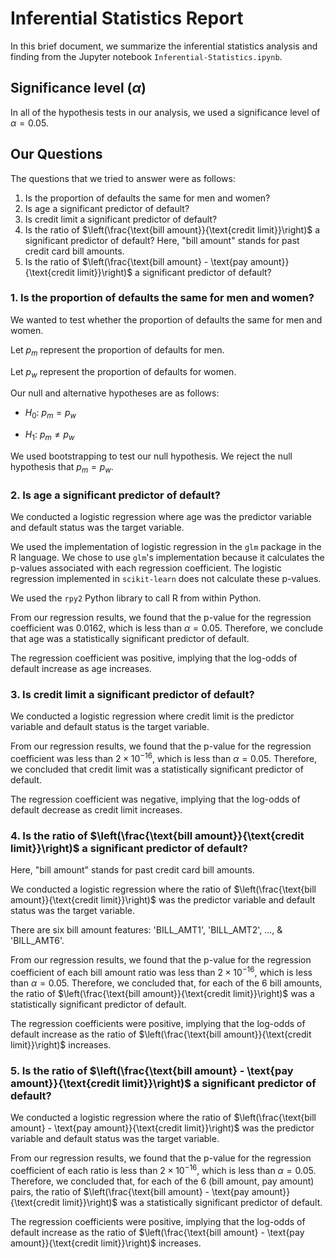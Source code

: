# Inferential Statistics Report

In this brief document, we summarize the inferential statistics analysis and finding from the Jupyter notebook `Inferential-Statistics.ipynb`.


## Significance level ($\alpha$)

In all of the hypothesis tests in our analysis, we used a significance level of $\alpha = 0.05$.

## Our Questions
The questions that we tried to answer were as follows:
1. Is the proportion of defaults the same for men and women?
2. Is age a significant predictor of default?
3. Is credit limit a significant predictor of default?
4. Is the ratio of $\left(\frac{\text{bill amount}}{\text{credit limit}}\right)$ a significant predictor of default? Here, "$\text{bill amount}$" stands for past credit card bill amounts.
5. Is the ratio of $\left(\frac{\text{bill amount} - \text{pay amount}}{\text{credit limit}}\right)$ a significant predictor of default?


### 1. Is the proportion of defaults the same for men and women?

We wanted to test whether the proportion of defaults the same for men and women.

Let $p_m$ represent the proportion of defaults for men.

Let $p_w$ represent the proportion of defaults for women.

Our null and alternative hypotheses are as follows:

+ $H_0$: $p_m = p_w$

+ $H_1$: $p_m \neq p_w$

We used bootstrapping to test our null hypothesis.  We reject the null hypothesis that $p_m = p_w$.

### 2. Is age a significant predictor of default?

We conducted a logistic regression where age was the predictor variable and default status was the target variable.

We used the implementation of logistic regression in the `glm` package in the R language.  We chose to use `glm`'s implementation because it calculates the p-values associated with each regression coefficient. The logistic regression implemented in `scikit-learn` does not calculate these p-values.

We used the `rpy2` Python library to call R from within Python.

From our regression results, we found that the p-value for the regression coefficient was 0.0162, which is less than $\alpha = 0.05$.  Therefore, we conclude that age was a statistically significant predictor of default.

The regression coefficient was positive, implying that the log-odds of default increase as age increases.


### 3. Is credit limit a significant predictor of default?

We conducted a logistic regression where credit limit is the predictor variable and default status is the target variable.

From our regression results, we found that the p-value for the regression coefficient was less than $2 \times 10^{-16}$, which is less than $\alpha = 0.05$.  Therefore, we concluded that credit limit was a statistically significant predictor of default.  

The regression coefficient was negative, implying that the log-odds of default decrease as credit limit increases.

### 4. Is the ratio of $\left(\frac{\text{bill amount}}{\text{credit limit}}\right)$ a significant predictor of default?

Here, "$\text{bill amount}$" stands for past credit card bill amounts.

We conducted a logistic regression where the ratio of $\left(\frac{\text{bill amount}}{\text{credit limit}}\right)$ was the predictor variable and default status was the target variable.

There are six bill amount features: 'BILL_AMT1', 'BILL_AMT2', ..., & 'BILL_AMT6'.

From our regression results, we found that the p-value for the regression coefficient of each bill amount ratio was less than $2 \times 10^{-16}$, which is less than $\alpha = 0.05$.  Therefore, we concluded that, for each of the 6 bill amounts, the ratio of $\left(\frac{\text{bill amount}}{\text{credit limit}}\right)$ was a statistically significant predictor of default.  

The regression coefficients were positive, implying that the log-odds of default increase as the ratio of $\left(\frac{\text{bill amount}}{\text{credit limit}}\right)$ increases.


### 5. Is the ratio of $\left(\frac{\text{bill amount} - \text{pay amount}}{\text{credit limit}}\right)$ a significant predictor of default?

We conducted a logistic regression where the ratio of $\left(\frac{\text{bill amount} - \text{pay amount}}{\text{credit limit}}\right)$ was the predictor variable and default status was the target variable.

From our regression results, we found that the p-value for the regression coefficient of each ratio  is less than $2 \times 10^{-16}$, which is less than $\alpha = 0.05$.  Therefore, we concluded that, for each of the 6 (bill amount, pay amount) pairs, the ratio of $\left(\frac{\text{bill amount} - \text{pay amount}}{\text{credit limit}}\right)$ was a statistically significant predictor of default.  

The regression coefficients were positive, implying that the log-odds of default increase as the ratio of
$\left(\frac{\text{bill amount} - \text{pay amount}}{\text{credit limit}}\right)$ increases.
